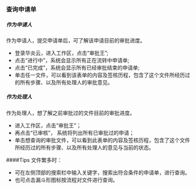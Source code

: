 ### 查询申请单

##### 作为申请人
  作为申请人，提交申请单后，可了解该申请目前的审批进度。
  - 登录华炎云，进入工作区，点击“审批王”;
  - 点击“进行中”，系统会显示所有正在流转中申请单;
  - 点击“已完成”，系统会显示所有已经审批结束的申请单;
  - 单击任一文件，可以看到该表单的内容及签核历程，包含了这个文件所经历过的所有步骤、以及所有处理人的审批意见。


##### 作为处理人
  作为处理人，想了解之前审批过的文件目前的审批进度。
  - 进入工作区，点击“审批王”；
  - 再点击“已审核”， 系统将列出所有已审批过的申请；
  - 单击想查询的审批文件，可以看到此表单的内容及签核历程，包含了这个文件所经历过的所有步骤、以及所有处理人的意见与当前的状态。

####Tips
文件繁多时：
- 可在左侧顶部的搜索栏中输入关键字，搜索出符合条件的申请单，进行查询。
- 也可点击漏斗形图标按流程对文件进行查询。
